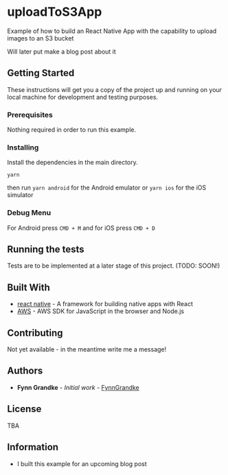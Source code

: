 # uploadToS3App

Example of how to build an React Native App with the capability to upload images to an S3 bucket

Will later put make a blog post about it

## Getting Started

These instructions will get you a copy of the project up and running on your local machine for development and testing purposes. 

### Prerequisites

Nothing required in order to run this example.

### Installing

Install the dependencies in the main directory.

```
yarn
```

then run `yarn android` for the Android emulator or `yarn ios` for the iOS simulator

### Debug Menu

For Android press `CMD + M` and for iOS press `CMD + D`

## Running the tests

Tests are to be implemented at a later stage of this project. (TODO: SOON!)

## Built With

* [react native](https://github.com/facebook/react-native) - A framework for building native apps with React
* [AWS](https://github.com/aws/aws-sdk-js) - AWS SDK for JavaScript in the browser and Node.js

## Contributing

Not yet available - in the meantime write me a message!

## Authors

* **Fynn Grandke** - *Initial work* - [FynnGrandke](https://github.com/FynnGrandke)

## License

TBA

## Information

* I built this example for an upcoming blog post